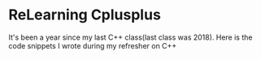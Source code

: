 # ReLearning Cplusplus
 It's been a year since my last C++ class(last class was 2018). Here is the code snippets I wrote during my refresher on C++
